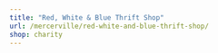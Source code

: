 ```yaml
---
title: "Red, White & Blue Thrift Shop"
url: /mercerville/red-white-and-blue-thrift-shop/
shop: charity
---
```

